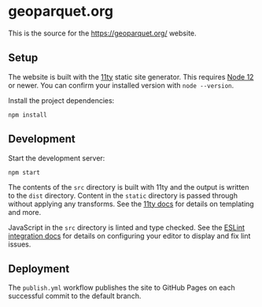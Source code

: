 # geoparquet.org

This is the source for the https://geoparquet.org/ website.


## Setup

The website is built with the [11ty](https://www.11ty.dev/) static site generator.  This requires [Node 12](https://nodejs.org/en/download/) or newer.  You can confirm your installed version with `node --version`.

Install the project dependencies:

```
npm install
```


## Development

Start the development server:

```
npm start
```

The contents of the `src` directory is built with 11ty and the output is written to the `dist` directory.  Content in the `static` directory is passed through without applying any transforms.  See the [11ty docs](https://www.11ty.dev/docs/) for details on templating and more.

JavaScript in the `src` directory is linted and type checked.  See the [ESLint integration docs](https://eslint.org/docs/latest/user-guide/integrations) for details on configuring your editor to display and fix lint issues.


## Deployment

The `publish.yml` workflow publishes the site to GitHub Pages on each successful commit to the default branch.
